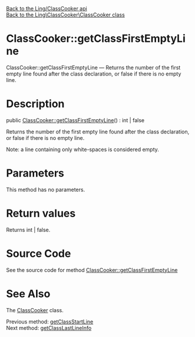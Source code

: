 [Back to the Ling/ClassCooker api](https://github.com/lingtalfi/ClassCooker/blob/master/doc/api/Ling/ClassCooker.md)<br>
[Back to the Ling\ClassCooker\ClassCooker class](https://github.com/lingtalfi/ClassCooker/blob/master/doc/api/Ling/ClassCooker/ClassCooker.md)


ClassCooker::getClassFirstEmptyLine
================



ClassCooker::getClassFirstEmptyLine — Returns the number of the first empty line found after the class declaration, or false if there is no empty line.




Description
================


public [ClassCooker::getClassFirstEmptyLine](https://github.com/lingtalfi/ClassCooker/blob/master/doc/api/Ling/ClassCooker/ClassCooker/getClassFirstEmptyLine.md)() : int | false




Returns the number of the first empty line found after the class declaration, or false if there is no empty line.

Note: a line containing only white-spaces is considered empty.




Parameters
================

This method has no parameters.


Return values
================

Returns int | false.








Source Code
===========
See the source code for method [ClassCooker::getClassFirstEmptyLine](https://github.com/lingtalfi/ClassCooker/blob/master/ClassCooker.php#L548-L560)


See Also
================

The [ClassCooker](https://github.com/lingtalfi/ClassCooker/blob/master/doc/api/Ling/ClassCooker/ClassCooker.md) class.

Previous method: [getClassStartLine](https://github.com/lingtalfi/ClassCooker/blob/master/doc/api/Ling/ClassCooker/ClassCooker/getClassStartLine.md)<br>Next method: [getClassLastLineInfo](https://github.com/lingtalfi/ClassCooker/blob/master/doc/api/Ling/ClassCooker/ClassCooker/getClassLastLineInfo.md)<br>

